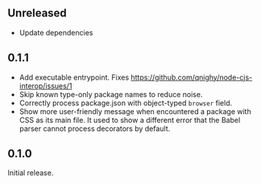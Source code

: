 ## Unreleased

- Update dependencies

## 0.1.1

- Add executable entrypoint. Fixes https://github.com/qnighy/node-cjs-interop/issues/1
- Skip known type-only package names to reduce noise.
- Correctly process package.json with object-typed `browser` field.
- Show more user-friendly message when encountered a package with CSS as its main file.
  It used to show a different error that the Babel parser cannot process decorators by default.

## 0.1.0

Initial release.
